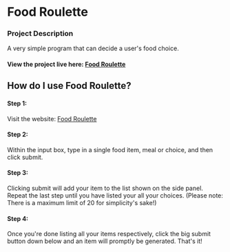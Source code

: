 # Food Roulette

### Project Description
A very simple program that can decide a user's food choice.

#### View the project live here: [Food Roulette](https://norblit.com/food_roulette/)

## How do I use Food Roulette?

#### Step 1:
Visit the website: [Food Roulette](https://norblit.com/food_roulette/)
#### Step 2:
Within the input box, type in a single food item, meal or choice, and then click submit.
#### Step 3: 
Clicking submit will add your item to the list shown on the side panel. Repeat the last step until you have listed your all your choices. (Please note: There is a maximum limit of 20 for simplicity's sake!)
#### Step 4: 
Once you're done listing all your items respectively, click the big submit button down below and an item will promptly be generated. That's it!
